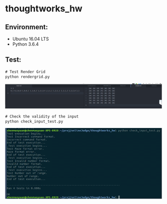 # thoughtworks_hw


## Environment:

* Ubuntu 16.04 LTS
* Python 3.6.4


## Test:

```
# Test Render Grid
python rendergrid.py
```

![Test Render Grid](images/微信截图_20180730125335.png)

```
# Check the validity of the input
python check_input_test.py
```
![Check the validity of the input](images/微信截图_20180730150236.png)
